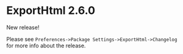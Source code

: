 # ExportHtml 2.6.0

New release!

Please see `Preferences->Package Settings->ExportHtml->Changelog`  
for more info about the release.
